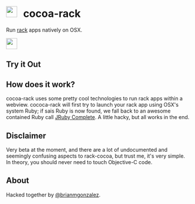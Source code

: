<img src="https://rawgithub.com/briangonzalez/calle-app/master/assets/images/icon-truck-grey.svg" width=30 style="margin-right: 10px">  cocoa-rack
======================================

Run [rack](http://rack.github.io/) apps natively on OSX.

<img src="https://rawgithub.com/briangonzalez/calle-app/master/assets/images/icon-truck-grey.svg" width=30 style="margin-right: 10px">

Try it Out
------------


How does it work?
-------------------
cocoa-rack uses some pretty cool technologies to run rack apps within a webview. cococa-rack will first try to launch your rack app using OSX's system Ruby; if sais Ruby is now found, we fall back to an awesome contained Ruby call [JRuby Complete](http://www.jruby.org/download). A little hacky, but all works in the end.


Disclaimer
-----------
Very beta at the moment, and there are a lot of undocumented and seemingly confusing aspects to rack-cocoa, but trust me, it's very simple. In theory, you should never need to touch Objective-C code. 

About
-------
Hacked together by [@brianmgonzalez](http://twitter.com/brianmgonzalez).

